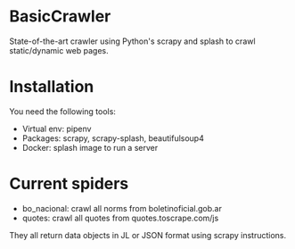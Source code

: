 # BasicCrawler
State-of-the-art crawler using Python's scrapy and splash to crawl static/dynamic web pages.

# Installation
You need the following tools:
- Virtual env: pipenv
- Packages: scrapy, scrapy-splash, beautifulsoup4
- Docker: splash image to run a server

# Current spiders
- bo_nacional: crawl all norms from boletinoficial.gob.ar
- quotes: crawl all quotes from quotes.toscrape.com/js

They all return data objects in JL or JSON format using scrapy instructions.